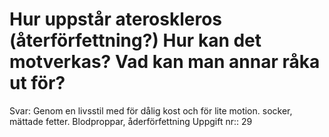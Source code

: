 # Hur uppstår ateroskleros (återförfettning?) Hur kan det motverkas? Vad kan man annar råka ut för?

Svar: Genom en livsstil med för dålig kost och för lite motion. socker, mättade fetter. Blodproppar, åderförfettning
Uppgift nr:: 29